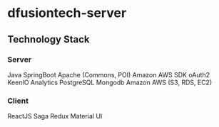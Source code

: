# dfusiontech-server

## Technology Stack

### Server

Java
SpringBoot
Apache (Commons, POI)
Amazon AWS SDK
oAuth2
KeenIO Analytics
PostgreSQL
Mongodb
Amazon AWS (S3, RDS, EC2)

### Client

ReactJS
Saga
Redux
Material UI
